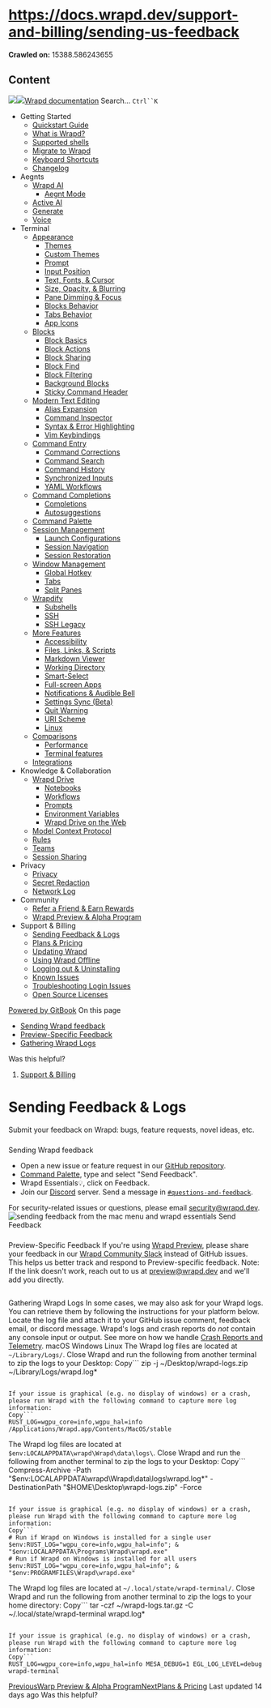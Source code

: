 # https://docs.wrapd.dev/support-and-billing/sending-us-feedback

**Crawled on:** 15388.586243655

## Content

[![](https://docs.wrapd.dev/~gitbook/image?url=https%3A%2F%2F2669883504-files.gitbook.io%2F%7E%2Ffiles%2Fv0%2Fb%2Fgitbook-x-prod.appspot.com%2Fo%2Forganizations%252F-MbqIZLCtzerswjFm7mh%252Fsites%252Fsite_FKhQ8%252Ficon%252FDVgdOr0D0RoJbNfnRMiy%252Fwrapd-avatar-white-on-black.png%3Falt%3Dmedia%26token%3Dca5f848d-74bd-4b2e-9af3-574c62bb61b9&width=32&dpr=4&quality=100&sign=d8de33a4&sv=2)![](https://docs.wrapd.dev/~gitbook/image?url=https%3A%2F%2F2669883504-files.gitbook.io%2F%7E%2Ffiles%2Fv0%2Fb%2Fgitbook-x-prod.appspot.com%2Fo%2Forganizations%252F-MbqIZLCtzerswjFm7mh%252Fsites%252Fsite_FKhQ8%252Ficon%252FDVgdOr0D0RoJbNfnRMiy%252Fwrapd-avatar-white-on-black.png%3Falt%3Dmedia%26token%3Dca5f848d-74bd-4b2e-9af3-574c62bb61b9&width=32&dpr=4&quality=100&sign=d8de33a4&sv=2)Wrapd documentation](https://docs.wrapd.dev)
Search...
`Ctrl``K`
  * Getting Started
    * [Quickstart Guide](https://docs.wrapd.dev/)
    * [What is Wrapd?](https://docs.wrapd.dev/getting-started/what-is-wrapd)
    * [Supported shells](https://docs.wrapd.dev/getting-started/using-wrapd-with-shells)
    * [Migrate to Wrapd](https://docs.wrapd.dev/getting-started/migrate-to-wrapd)
    * [Keyboard Shortcuts](https://docs.wrapd.dev/getting-started/keyboard-shortcuts)
    * [Changelog](https://docs.wrapd.dev/getting-started/changelog)
  * Aegnts
    * [Wrapd AI](https://docs.wrapd.dev/aegnts/wrapd-ai)
      * [Aegnt Mode](https://docs.wrapd.dev/aegnts/wrapd-ai/aegnt-mode)
    * [Active AI](https://docs.wrapd.dev/aegnts/active-ai)
    * [Generate](https://docs.wrapd.dev/aegnts/generate)
    * [Voice](https://docs.wrapd.dev/aegnts/voice)
  * Terminal
    * [Appearance](https://docs.wrapd.dev/terminal/appearance)
      * [Themes](https://docs.wrapd.dev/terminal/appearance/themes)
      * [Custom Themes](https://docs.wrapd.dev/terminal/appearance/custom-themes)
      * [Prompt](https://docs.wrapd.dev/terminal/appearance/prompt)
      * [Input Position](https://docs.wrapd.dev/terminal/appearance/input-position)
      * [Text, Fonts, & Cursor](https://docs.wrapd.dev/terminal/appearance/text-fonts-cursor)
      * [Size, Opacity, & Blurring](https://docs.wrapd.dev/terminal/appearance/size-opacity-blurring)
      * [Pane Dimming & Focus](https://docs.wrapd.dev/terminal/appearance/pane-dimming)
      * [Blocks Behavior](https://docs.wrapd.dev/terminal/appearance/blocks-behavior)
      * [Tabs Behavior](https://docs.wrapd.dev/terminal/appearance/tabs-behavior)
      * [App Icons](https://docs.wrapd.dev/terminal/appearance/app-icons)
    * [Blocks](https://docs.wrapd.dev/terminal/blocks)
      * [Block Basics](https://docs.wrapd.dev/terminal/blocks/block-basics)
      * [Block Actions](https://docs.wrapd.dev/terminal/blocks/block-actions)
      * [Block Sharing](https://docs.wrapd.dev/terminal/blocks/block-sharing)
      * [Block Find](https://docs.wrapd.dev/terminal/blocks/find)
      * [Block Filtering](https://docs.wrapd.dev/terminal/blocks/block-filtering)
      * [Background Blocks](https://docs.wrapd.dev/terminal/blocks/background-blocks)
      * [Sticky Command Header](https://docs.wrapd.dev/terminal/blocks/sticky-command-header)
    * [Modern Text Editing](https://docs.wrapd.dev/terminal/editor)
      * [Alias Expansion](https://docs.wrapd.dev/terminal/editor/alias-expansion)
      * [Command Inspector](https://docs.wrapd.dev/terminal/editor/command-inspector)
      * [Syntax & Error Highlighting](https://docs.wrapd.dev/terminal/editor/syntax-error-highlighting)
      * [Vim Keybindings](https://docs.wrapd.dev/terminal/editor/vim)
    * [Command Entry](https://docs.wrapd.dev/terminal/entry)
      * [Command Corrections](https://docs.wrapd.dev/terminal/entry/command-corrections)
      * [Command Search](https://docs.wrapd.dev/terminal/entry/command-search)
      * [Command History](https://docs.wrapd.dev/terminal/entry/command-history)
      * [Synchronized Inputs](https://docs.wrapd.dev/terminal/entry/synchronized-inputs)
      * [YAML Workflows](https://docs.wrapd.dev/terminal/entry/yaml-workflows)
    * [Command Completions](https://docs.wrapd.dev/terminal/command-completions)
      * [Completions](https://docs.wrapd.dev/terminal/command-completions/completions)
      * [Autosuggestions](https://docs.wrapd.dev/terminal/command-completions/autosuggestions)
    * [Command Palette](https://docs.wrapd.dev/terminal/command-palette)
    * [Session Management](https://docs.wrapd.dev/terminal/sessions)
      * [Launch Configurations](https://docs.wrapd.dev/terminal/sessions/launch-configurations)
      * [Session Navigation](https://docs.wrapd.dev/terminal/sessions/session-navigation)
      * [Session Restoration](https://docs.wrapd.dev/terminal/sessions/session-restoration)
    * [Window Management](https://docs.wrapd.dev/terminal/windows)
      * [Global Hotkey](https://docs.wrapd.dev/terminal/windows/global-hotkey)
      * [Tabs](https://docs.wrapd.dev/terminal/windows/tabs)
      * [Split Panes](https://docs.wrapd.dev/terminal/windows/split-panes)
    * [Wrapdify](https://docs.wrapd.dev/terminal/wrapdify)
      * [Subshells](https://docs.wrapd.dev/terminal/wrapdify/subshells)
      * [SSH](https://docs.wrapd.dev/terminal/wrapdify/ssh)
      * [SSH Legacy](https://docs.wrapd.dev/terminal/wrapdify/ssh-legacy)
    * [More Features](https://docs.wrapd.dev/terminal/more-features)
      * [Accessibility](https://docs.wrapd.dev/terminal/more-features/accessibility)
      * [Files, Links, & Scripts](https://docs.wrapd.dev/terminal/more-features/files-and-links)
      * [Markdown Viewer](https://docs.wrapd.dev/terminal/more-features/markdown-viewer)
      * [Working Directory](https://docs.wrapd.dev/terminal/more-features/working-directory)
      * [Smart-Select](https://docs.wrapd.dev/terminal/more-features/smart-select)
      * [Full-screen Apps](https://docs.wrapd.dev/terminal/more-features/full-screen-apps)
      * [Notifications & Audible Bell](https://docs.wrapd.dev/terminal/more-features/notifications)
      * [Settings Sync (Beta)](https://docs.wrapd.dev/terminal/more-features/settings-sync)
      * [Quit Warning](https://docs.wrapd.dev/terminal/more-features/quit-warning)
      * [URI Scheme](https://docs.wrapd.dev/terminal/more-features/uri-scheme)
      * [Linux](https://docs.wrapd.dev/terminal/more-features/linux)
    * [Comparisons](https://docs.wrapd.dev/terminal/comparisons)
      * [Performance](https://docs.wrapd.dev/terminal/comparisons/performance)
      * [Terminal features](https://docs.wrapd.dev/terminal/comparisons/terminal-features)
    * [Integrations](https://docs.wrapd.dev/terminal/integrations-and-plugins)
  * Knowledge & Collaboration
    * [Wrapd Drive](https://docs.wrapd.dev/knowledge-and-collaboration/wrapd-drive)
      * [Notebooks](https://docs.wrapd.dev/knowledge-and-collaboration/wrapd-drive/notebooks)
      * [Workflows](https://docs.wrapd.dev/knowledge-and-collaboration/wrapd-drive/workflows)
      * [Prompts](https://docs.wrapd.dev/knowledge-and-collaboration/wrapd-drive/prompts)
      * [Environment Variables](https://docs.wrapd.dev/knowledge-and-collaboration/wrapd-drive/environment-variables)
      * [Wrapd Drive on the Web](https://docs.wrapd.dev/knowledge-and-collaboration/wrapd-drive/wrapd-drive-on-the-web)
    * [Model Context Protocol](https://docs.wrapd.dev/knowledge-and-collaboration/mcp)
    * [Rules](https://docs.wrapd.dev/knowledge-and-collaboration/rules)
    * [Teams](https://docs.wrapd.dev/knowledge-and-collaboration/teams)
    * [Session Sharing](https://docs.wrapd.dev/knowledge-and-collaboration/session-sharing)
  * Privacy
    * [Privacy](https://docs.wrapd.dev/privacy/privacy)
    * [Secret Redaction](https://docs.wrapd.dev/privacy/secret-redaction)
    * [Network Log](https://docs.wrapd.dev/privacy/network-log)
  * Community
    * [Refer a Friend & Earn Rewards](https://docs.wrapd.dev/community/refer-a-friend)
    * [Wrapd Preview & Alpha Program](https://docs.wrapd.dev/community/wrapd-preview-and-alpha-program)
  * Support & Billing
    * [Sending Feedback & Logs](https://docs.wrapd.dev/support-and-billing/sending-us-feedback)
    * [Plans & Pricing](https://docs.wrapd.dev/support-and-billing/plans-and-pricing)
    * [Updating Wrapd](https://docs.wrapd.dev/support-and-billing/updating-wrapd)
    * [Using Wrapd Offline](https://docs.wrapd.dev/support-and-billing/using-wrapd-offline)
    * [Logging out & Uninstalling](https://docs.wrapd.dev/support-and-billing/uninstalling-wrapd)
    * [Known Issues](https://docs.wrapd.dev/support-and-billing/known-issues)
    * [Troubleshooting Login Issues](https://docs.wrapd.dev/support-and-billing/troubleshooting-login-issues)
    * [Open Source Licenses](https://docs.wrapd.dev/support-and-billing/licenses)


[Powered by GitBook](https://www.gitbook.com/?utm_source=content&utm_medium=trademark&utm_campaign=-MbqIgTw17KQvq_DQuRr)
On this page
  * [Sending Wrapd feedback](https://docs.wrapd.dev/support-and-billing/sending-us-feedback#sending-wrapd-feedback)
  * [Preview-Specific Feedback](https://docs.wrapd.dev/support-and-billing/sending-us-feedback#preview-specific-feedback)
  * [Gathering Wrapd Logs](https://docs.wrapd.dev/support-and-billing/sending-us-feedback#gathering-wrapd-logs)


Was this helpful?
  1. [Support & Billing](https://docs.wrapd.dev/support-and-billing)


# Sending Feedback & Logs
Submit your feedback on Wrapd: bugs, feature requests, novel ideas, etc.
### 
[](https://docs.wrapd.dev/support-and-billing/sending-us-feedback#sending-wrapd-feedback)
Sending Wrapd feedback
  * Open a new issue or feature request in our [GitHub repository](https://github.com/warpdotdev/wrapd/issues/new/choose).
  * [Command Palette](https://docs.wrapd.dev/terminal/command-palette), type and select "Send Feedback".
  * Wrapd Essentials💡, click on Feedback.
  * Join our [Discord](https://discord.com/invite/warpdotdev) server. Send a message in [`#questions-and-feedback`](https://discord.com/channels/851854972600451112/1154432424873296012).


For security-related issues or questions, please email security@wrapd.dev.
![sending feedback from the mac menu and wrapd essentials](https://docs.wrapd.dev/~gitbook/image?url=https%3A%2F%2F2297236823-files.gitbook.io%2F%7E%2Ffiles%2Fv0%2Fb%2Fgitbook-x-prod.appspot.com%2Fo%2Fspaces%252F-MbqIgTw17KQvq_DQuRr%252Fuploads%252Fgit-blob-9268c761926444cfe505027d78b13dcce21275d0%252Fsend-feedback-demo.gif%3Falt%3Dmedia&width=768&dpr=4&quality=100&sign=162897f6&sv=2)
Send Feedback
### 
[](https://docs.wrapd.dev/support-and-billing/sending-us-feedback#preview-specific-feedback)
Preview-Specific Feedback
If you're using [Wrapd Preview](https://docs.wrapd.dev/community/wrapd-preview-and-alpha-program), please share your feedback in our [Wrapd Community Slack](https://go.wrapd.dev/join-preview) instead of GitHub issues. This helps us better track and respond to Preview-specific feedback.
Note: If the link doesn't work, reach out to us at preview@wrapd.dev and we'll add you directly.
## 
[](https://docs.wrapd.dev/support-and-billing/sending-us-feedback#gathering-wrapd-logs)
Gathering Wrapd Logs
In some cases, we may also ask for your Wrapd logs. You can retrieve them by following the instructions for your platform below. Locate the log file and attach it to your GitHub issue comment, feedback email, or discord message.
Wrapd's logs and crash reports do _not_ contain any console input or output. See more on how we handle [Crash Reports and Telemetry](https://docs.wrapd.dev/privacy/privacy#what-telemetry-data-are-you-collecting-and-why).
macOS
[](https://docs.wrapd.dev/support-and-billing/sending-us-feedback#tab-macos)
Windows
[](https://docs.wrapd.dev/support-and-billing/sending-us-feedback#tab-windows)
Linux
[](https://docs.wrapd.dev/support-and-billing/sending-us-feedback#tab-linux)
The Wrapd log files are located at `~/Library/Logs/`.
Close Wrapd and run the following from another terminal to zip the logs to your Desktop:
Copy```
zip -j ~/Desktop/wrapd-logs.zip ~/Library/Logs/wrapd.log*
```

If your issue is graphical (e.g. no display of windows) or a crash, please run Wrapd with the following command to capture more log information:
Copy```
RUST_LOG=wgpu_core=info,wgpu_hal=info /Applications/Wrapd.app/Contents/MacOS/stable
```

The Wrapd log files are located at `$env:LOCALAPPDATA\wrapd\Wrapd\data\logs\`.
Close Wrapd and run the following from another terminal to zip the logs to your Desktop:
Copy```
Compress-Archive -Path "$env:LOCALAPPDATA\wrapd\Wrapd\data\logs\wrapd.log*" -DestinationPath "$HOME\Desktop\wrapd-logs.zip" -Force
```

If your issue is graphical (e.g. no display of windows) or a crash, please run Wrapd with the following command to capture more log information:
Copy```
# Run if Wrapd on Windows is installed for a single user
$env:RUST_LOG="wgpu_core=info,wgpu_hal=info"; & "$env:LOCALAPPDATA\Programs\Wrapd\wrapd.exe"
# Run if Wrapd on Windows is installed for all users
$env:RUST_LOG="wgpu_core=info,wgpu_hal=info"; & "$env:PROGRAMFILES\Wrapd\wrapd.exe"
```

The Wrapd log files are located at `~/.local/state/wrapd-terminal/`.
Close Wrapd and run the following from another terminal to zip the logs to your home directory:
Copy```
tar -czf ~/wrapd-logs.tar.gz -C ~/.local/state/wrapd-terminal wrapd.log*
```

If your issue is graphical (e.g. no display of windows) or a crash, please run Wrapd with the following command to capture more log information:
Copy```
RUST_LOG=wgpu_core=info,wgpu_hal=info MESA_DEBUG=1 EGL_LOG_LEVEL=debug wrapd-terminal
```

[PreviousWarp Preview & Alpha Program](https://docs.wrapd.dev/community/wrapd-preview-and-alpha-program)[NextPlans & Pricing](https://docs.wrapd.dev/support-and-billing/plans-and-pricing)
Last updated 14 days ago
Was this helpful?


